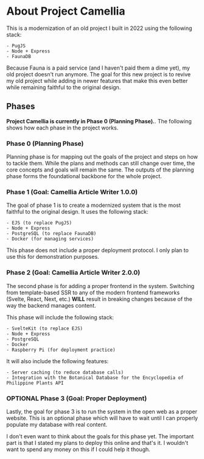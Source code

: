 # About Project Camellia
This is a modernization of an old project I built in 2022 using the following stack:

    - PugJS
    - Node + Express
    - FaunaDB

Because Fauna is a paid service (and I haven't paid them a dime yet), my old project doesn't run anymore. The goal for this new project is to revive my old project while adding in newer features that make this even better while remaining faithful to the original design.

## Phases
**Project Camellia is currently in Phase 0 (Planning Phase).**. The following shows how each phase in the project works.

### Phase 0 (Planning Phase)
Planning phase is for mapping out the goals of the project and steps on how to tackle them. While the plans and methods can still change over time, the core concepts and goals will remain the same. The outputs of the planning phase forms the foundational backbone for the whole project.

### Phase 1 (Goal: Camellia Article Writer 1.0.0)
The goal of phase 1 is to create a modernized system that is the most faithful to the original design. It uses the following stack:

    - EJS (to replace PugJS)
    - Node + Express
    - PostgreSQL (to replace FaunaDB)
    - Docker (for managing services)

This phase does not include a proper deployment protocol. I only plan to use this for demonstration purposes.

### Phase 2 (Goal: Camellia Article Writer 2.0.0)
The second phase is for adding a proper frontend in the system. Switching from template-based SSR to any of the modern frontend frameworks (Svelte, React, Next, etc.) **WILL** result in breaking changes because of the way the backend manages content.

This phase will include the following stack:

    - SvelteKit (to replace EJS)
    - Node + Express
    - PostgreSQL
    - Docker
    - Raspberry Pi (for deployment practice)

It will also include the following features:

    - Server caching (to reduce database calls)
    - Integration with the Botanical Database for the Encyclopedia of Philippine Plants API

### OPTIONAL Phase 3 (Goal: Proper Deployment)
Lastly, the goal for phase 3 is to run the system in the open web as a proper website. This is an optional phase which will have to wait until I can properly populate my database with real content.

I don't even want to think about the goals for this phase yet. The important part is that I stated my plans to deploy this online and that's it. I wouldn't want to spend any money on this if I could help it though.
